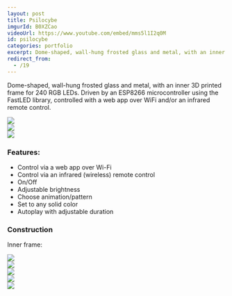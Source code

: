 ```yaml
---
layout: post
title: Psilocybe
imgurId: B0XZCao
videoUrl: https://www.youtube.com/embed/mms5l1I2q0M
id: psilocybe
categories: portfolio
excerpt: Dome-shaped, wall-hung frosted glass and metal, with an inner 3D printed frame for 240 RGB LEDs.
redirect_from:
  - /19
---
```


Dome-shaped, wall-hung frosted glass and metal, with an inner 3D printed frame for 240 RGB LEDs.  Driven by an ESP8266 microcontroller using the FastLED library, controlled with a web app over WiFi and/or an infrared remote control.

<div class="row">
  <div class="col-xs-12 col-md-6">
    <a href="https://i.imgur.com/Tk4GIeV.png" target="_blank" class="thumbnail"><img src="https://i.imgur.com/Tk4GIeV.png" class="img-responsive" /></a>
  </div>

  <div class="col-xs-12 col-md-6">
    <a href="https://i.imgur.com/litybtv.png" target="_blank" class="thumbnail"><img src="https://i.imgur.com/litybtv.png" class="img-responsive" /></a>
  </div>

  <div class="col-xs-12 col-md-6">
    <a href="https://i.imgur.com/We9Vi6a.png" target="_blank" class="thumbnail"><img src="https://i.imgur.com/We9Vi6a.png" class="img-responsive" /></a>
  </div>
</div>

### Features:

* Control via a web app over Wi-Fi
* Control via an infrared (wireless) remote control
* On/Off
* Adjustable brightness
* Choose animation/pattern
* Set to any solid color
* Autoplay with adjustable duration

### Construction

Inner frame:

<div class="row">
  <div class="col-xs-12 col-md-6">
    <a href="https://i.imgur.com/AHeDDQl.png" target="_blank" class="thumbnail"><img src="https://i.imgur.com/AHeDDQl.png" class="img-responsive" /></a>
  </div>

  <div class="col-xs-12 col-md-6">
    <a href="https://i.imgur.com/FRNvEr0.png" target="_blank" class="thumbnail"><img src="https://i.imgur.com/FRNvEr0.png" class="img-responsive" /></a>
  </div>

  <div class="col-xs-12 col-md-6">
    <a href="https://i.imgur.com/ohDvIaW.png" target="_blank" class="thumbnail"><img src="https://i.imgur.com/ohDvIaW.png" class="img-responsive" /></a>
  </div>

  <div class="col-xs-12 col-md-6">
    <a href="https://i.imgur.com/IjN1dT6.png" target="_blank" class="thumbnail"><img src="https://i.imgur.com/IjN1dT6.png" class="img-responsive" /></a>
  </div>

  <div class="col-xs-12 col-md-6">
    <a href="https://i.imgur.com/a5fB884" target="_blank" class="thumbnail"><img src="https://i.imgur.com/a5fB884.gif" class="img-responsive" /></a>
  </div>

</div>
